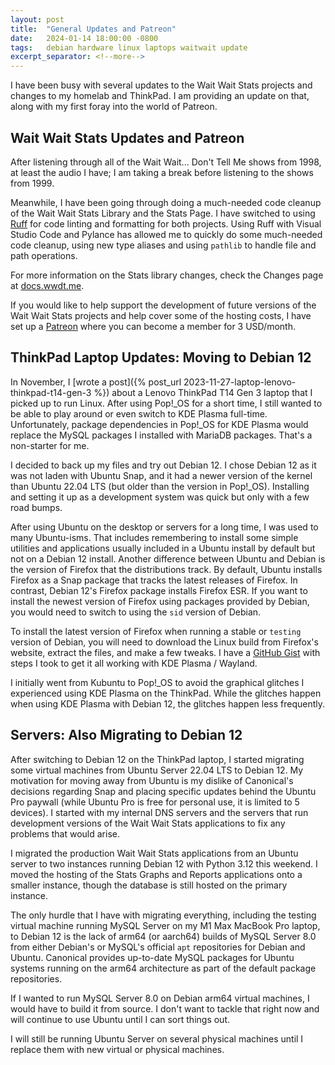 ```yaml
---
layout: post
title:  "General Updates and Patreon"
date:   2024-01-14 18:00:00 -0800
tags:   debian hardware linux laptops waitwait update
excerpt_separator: <!--more-->
---
```


I have been busy with several updates to the Wait Wait Stats projects and changes to my homelab and ThinkPad. I am providing an update on that, along with my first foray into the world of Patreon.

<!--more-->

## Wait Wait Stats Updates and Patreon

After listening through all of the Wait Wait... Don't Tell Me shows from 1998, at least the audio I have; I am taking a break before listening to the shows from 1999.

Meanwhile, I have been going through doing a much-needed code cleanup of the Wait Wait Stats Library and the Stats Page. I have switched to using [Ruff](https://docs.astral.sh/ruff/) for code linting and formatting for both projects. Using Ruff with Visual Studio Code and Pylance has allowed me to quickly do some much-needed code cleanup, using new type aliases and using `pathlib` to handle file and path operations.

For more information on the Stats library changes, check the Changes page at [docs.wwdt.me](https://docs.wwdt.me/latest/changes/).

If you would like to help support the development of future versions of the Wait Wait Stats projects and help cover some of the hosting costs, I have set up a [Patreon](https://www.patreon.com/Linh_Pham) where you can become a member for 3 USD/month.

## ThinkPad Laptop Updates: Moving to Debian 12

In November, I [wrote a post]({% post_url 2023-11-27-laptop-lenovo-thinkpad-t14-gen-3 %}) about a Lenovo ThinkPad T14 Gen 3 laptop that I picked up to run Linux. After using Pop!_OS for a short time, I still wanted to be able to play around or even switch to KDE Plasma full-time. Unfortunately, package dependencies in Pop!_OS for KDE Plasma would replace the MySQL packages I installed with MariaDB packages. That's a non-starter for me.

I decided to back up my files and try out Debian 12. I chose Debian 12 as it was not laden with Ubuntu Snap, and it had a newer version of the kernel than Ubuntu 22.04 LTS (but older than the version in Pop!_OS). Installing and setting it up as a development system was quick but only with a few road bumps.

After using Ubuntu on the desktop or servers for a long time, I was used to many Ubuntu-isms. That includes remembering to install some simple utilities and applications usually included in a Ubuntu install by default but not on a Debian 12 install. Another difference between Ubuntu and Debian is the version of Firefox that the distributions track. By default, Ubuntu installs Firefox as a Snap package that tracks the latest releases of Firefox. In contrast, Debian 12's Firefox package installs Firefox ESR. If you want to install the newest version of Firefox using packages provided by Debian, you would need to switch to using the `sid` version of Debian.

To install the latest version of Firefox when running a stable or `testing` version of Debian, you will need to download the Linux build from Firefox's website, extract the files, and make a few tweaks. I have a [GitHub Gist](https://gist.github.com/questionlp/fa9f7b87c14e88bd25beda17d2931743) with steps I took to get it all working with KDE Plasma / Wayland.

I initially went from Kubuntu to Pop!_OS to avoid the graphical glitches I experienced using KDE Plasma on the ThinkPad. While the glitches happen when using KDE Plasma with Debian 12, the glitches happen less frequently.

## Servers: Also Migrating to Debian 12

After switching to Debian 12 on the ThinkPad laptop, I started migrating some virtual machines from Ubuntu Server 22.04 LTS to Debian 12. My motivation for moving away from Ubuntu is my dislike of Canonical's decisions regarding Snap and placing specific updates behind the Ubuntu Pro paywall (while Ubuntu Pro is free for personal use, it is limited to 5 devices). I started with my internal DNS servers and the servers that run development versions of the Wait Wait Stats applications to fix any problems that would arise.

I migrated the production Wait Wait Stats applications from an Ubuntu server to two instances running Debian 12 with Python 3.12 this weekend. I moved the hosting of the Stats Graphs and Reports applications onto a smaller instance, though the database is still hosted on the primary instance.

The only hurdle that I have with migrating everything, including the testing virtual machine running MySQL Server on my M1 Max MacBook Pro laptop, to Debian 12 is the lack of arm64 (or aarch64) builds of MySQL Server 8.0 from either Debian's or MySQL's official `apt` repositories for Debian and Ubuntu. Canonical provides up-to-date MySQL packages for Ubuntu systems running on the arm64 architecture as part of the default package repositories.

If I wanted to run MySQL Server 8.0 on Debian arm64 virtual machines, I would have to build it from source. I don't want to tackle that right now and will continue to use Ubuntu until I can sort things out.

I will still be running Ubuntu Server on several physical machines until I  replace them with new virtual or physical machines.
